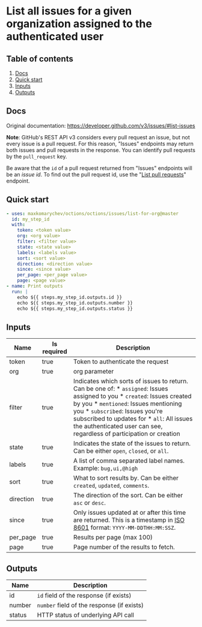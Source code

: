 # List all issues for a given organization assigned to the authenticated user

## Table of contents

1. [Docs](#docs)
1. [Quick start](#quick-start)
1. [Inputs](#inputs)
1. [Outputs](#outputs)

<a name="quick-start" ></a>
## Docs

Original documentation: https://developer.github.com/v3/issues/#list-issues

**Note**: GitHub's REST API v3 considers every pull request an issue, but not every issue is a pull request. For this reason, "Issues" endpoints may return both issues and pull requests in the response. You can identify pull requests by the `pull_request` key.

Be aware that the `id` of a pull request returned from "Issues" endpoints will be an _issue id_. To find out the pull request id, use the "[List pull requests](https://developer.github.com/v3/pulls/#list-pull-requests)" endpoint.




<a name="quick start" ></a>
## Quick start

```yaml
- uses: maxkomarychev/octions/octions/issues/list-for-org@master
  id: my_step_id
  with:
    token: <token value>
    org: <org value>
    filter: <filter value>
    state: <state value>
    labels: <labels value>
    sort: <sort value>
    direction: <direction value>
    since: <since value>
    per_page: <per_page value>
    page: <page value>
- name: Print outputs
  run: |
    echo ${{ steps.my_step_id.outputs.id }}
    echo ${{ steps.my_step_id.outputs.number }}
    echo ${{ steps.my_step_id.outputs.status }}
```


<a name="inputs" ></a>
## Inputs

| Name | Is required | Description |
|---|---|---|
|token|true|Token to authenticate the request
|org|true|org parameter
|filter|true|Indicates which sorts of issues to return. Can be one of:   \* `assigned`: Issues assigned to you   \* `created`: Issues created by you   \* `mentioned`: Issues mentioning you   \* `subscribed`: Issues you're subscribed to updates for   \* `all`: All issues the authenticated user can see, regardless of participation or creation
|state|true|Indicates the state of the issues to return. Can be either `open`, `closed`, or `all`.
|labels|true|A list of comma separated label names. Example: `bug,ui,@high`
|sort|true|What to sort results by. Can be either `created`, `updated`, `comments`.
|direction|true|The direction of the sort. Can be either `asc` or `desc`.
|since|true|Only issues updated at or after this time are returned. This is a timestamp in [ISO 8601](https://en.wikipedia.org/wiki/ISO_8601) format: `YYYY-MM-DDTHH:MM:SSZ`.
|per_page|true|Results per page (max 100)
|page|true|Page number of the results to fetch.

<a name="outputs" ></a>
## Outputs

| Name | Description |
|---|---|
|id|`id` field of the response (if exists)|
|number|`number` field of the response (if exists)|
|status|HTTP status of underlying API call|

